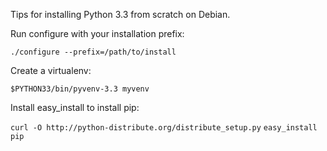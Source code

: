Tips for installing Python 3.3 from scratch on Debian.

Run configure with your installation prefix:

`./configure --prefix=/path/to/install`

Create a virtualenv:

`$PYTHON33/bin/pyvenv-3.3 myvenv`

Install easy_install to install pip:

`curl -O http://python-distribute.org/distribute_setup.py`
`easy_install pip`

